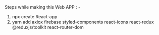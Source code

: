 Steps while making this Web APP : -
1. npx create React-app 
2. yarn add axiox firebase styled-components react-icons react-redux @reduxjs/toolkit react-router-dom
